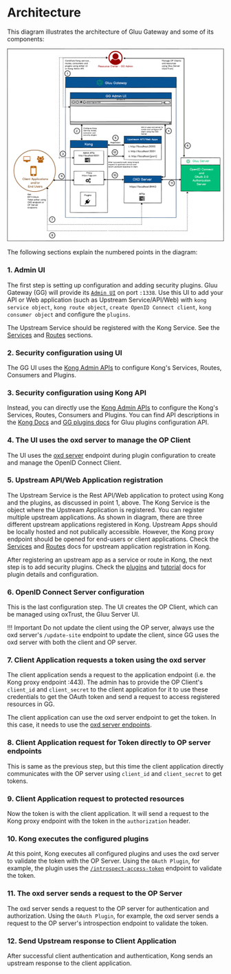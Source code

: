 # Architecture

This diagram illustrates the architecture of Gluu Gateway and some of its components:

![gg-architecture.png](img/gg-architecture.png)

The following sections explain the numbered points in the diagram:

### 1. Admin UI

The first step is setting up configuration and adding security plugins. Gluu Gateway (GG) will provide its [`Admin UI`](./admin-gui.md) on port `:1338`. Use this UI to add your API or Web application (such as Upstream Service/API/Web) with `kong service object`, `kong route object`, `create OpenID Connect client`, `kong consumer object` and configure the `plugins`. 

The Upstream Service should be registered with the Kong Service. See the [Services](./admin-gui.md#services) and [Routes](./admin-gui.md#routes) sections.

### 2. Security configuration using UI

The GG UI uses the [Kong Admin APIs](https://docs.konghq.com/1.3.x/admin-api/) to configure Kong's Services, Routes, Consumers and Plugins.

### 3. Security configuration using Kong API

Instead, you can directly use the [Kong Admin APIs](https://docs.konghq.com/1.3.x/admin-api/) to configure the Kong's Services, Routes, Consumers and Plugins. You can find API descriptions in the [Kong Docs](https://docs.konghq.com/1.3.x/admin-api/) and [GG plugins docs](./plugin/gluu-openid-connect-uma-pep.md) for Gluu plugins configuration API.

### 4. The UI uses the oxd server to manage the OP Client

The UI uses the [oxd server](https://gluu.org/docs/oxd/4.0/) endpoint during plugin configuration to create and manage the OpenID Connect Client.

### 5. Upstream API/Web Application registration

The Upstream Service is the Rest API/Web application to protect using Kong and the plugins, as discussed in point 1, above. The Kong Service is the object where the Upstream Application is registered. You can register multiple upstream applications. As shown in diagram, there are three different upstream applications registered in Kong. Upstream Apps should be locally hosted and not publically accessible. However, the Kong proxy endpoint should be opened for end-users or client applications. Check the [Services](./admin-gui.md#services) and [Routes](./admin-gui.md#routes) docs for upstream application registration in Kong.

After registering an upstream app as a service or route in Kong, the next step is to add security plugins. Check the [plugins](./plugin/gluu-openid-connect-uma-pep.md) and [tutorial](./tutorials/oidc-steppedup-auth-tutorial.md) docs for plugin details and configuration.

### 6. OpenID Connect Server configuration

This is the last configuration step. The UI creates the OP Client, which can be managed using oxTrust, the Gluu Server UI.

!!! Important
    Do not update the client using the OP server, always use the oxd server's `/update-site` endpoint to update the client, since GG uses the oxd server with both the client and OP server.
    
### 7. Client Application requests a token using the oxd server

The client application sends a request to the application endpoint (i.e. the Kong proxy endpoint :443). The admin has to provide the OP Client's `client_id` and `client_secret` to the client application for it to use these credentials to get the OAuth token and send a request to access registered resources in GG.

The client application can use the oxd server endpoint to get the token. In this case, it needs to use the [oxd server endpoints](https://gluu.org/docs/oxd/4.0/api/).

### 8. Client Application request for Token directly to OP server endpoints

This is same as the previous step, but this time the client application directly communicates with the OP server using `client_id` and `client_secret` to get tokens.

### 9. Client Application request to protected resources

Now the token is with the client application. It will send a request to the Kong proxy endpoint with the token in the `authorization` header. 

### 10. Kong executes the configured plugins

At this point, Kong executes all configured plugins and uses the oxd server to validate the token with the OP Server. Using the `OAuth Plugin`, for example, the plugin uses the [`/introspect-access-token`](https://gluu.org/docs/oxd/4.0/api/#introspect-access-token) endpoint to validate the token.

### 11. The oxd server sends a request to the OP Server

The oxd server sends a request to the OP server for authentication and authorization. Using the `OAuth Plugin`, for example, the oxd server sends a request to the OP server's introspection endpoint to validate the token.

### 12. Send Upstream response to Client Application

After successful client authentication and authentication, Kong sends an upstream response to the client application.
